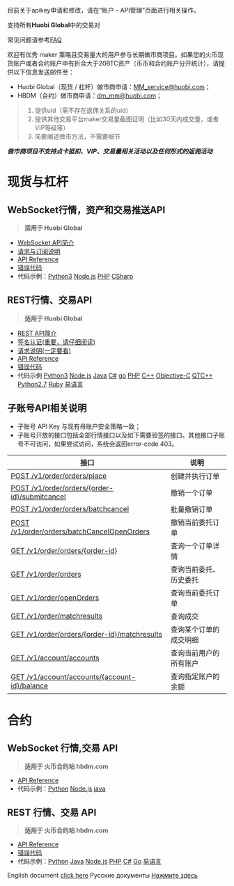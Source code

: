 目前关于apikey申请和修改，请在“账户 - API管理”页面进行相关操作。

支持所有**Huobi Global**中的交易对

常见问题请参考[FAQ](https://github.com/huobiapi/API-FAQ/wiki)

欢迎有优秀 maker 策略且交易量大的用户参与长期做市商项目。如果您的火币现货账户或者合约账户中有折合大于20BTC资产（币币和合约账户分开统计），请提供以下信息发送邮件至：<br>
- Huobi Global（现货 / 杠杆）做市商申请：MM_service@huobi.com；<br>
- HBDM（合约）做市商申请：dm_mm@huobi.com；<br>

> 1. 提供uid（需不存在返佣关系的uid）
> 2. 提供其他交易平台maker交易量截图证明（比如30天内成交量，或者VIP等级等）
> 3. 简要阐述做市方法，不需要细节

**_做市商项目不支持点卡抵扣、VIP、交易量相关活动以及任何形式的返佣活动_**

# 现货与杠杆

## WebSocket行情，资产和交易推送API<br>
 >  **适用于 Huobi Global**<br>

* [WebSocket API简介](https://github.com/huobiapi/API_Docs/wiki/WS_introduction)<br>
* [请求与订阅说明](https://github.com/huobiapi/API_Docs/wiki/WS_request)<br>
* [API Reference](https://github.com/huobiapi/API_Docs/wiki/WS_api_reference)<br>
* [错误代码](https://github.com/huobiapi/API_Docs/wiki/WS_error_code)<br>
* 代码示例：[Python3](https://github.com/huobiapi/Websocket-Python3-demo)  [Node.js](https://github.com/huobiapi/WebSocket-Node.js-demo)  [PHP](https://github.com/huobiapi/WebSocket-PHP-demo) 
 [CSharp](https://github.com/huobiapi/WebSocket-CSharp-demo) 

## REST行情、交易API<br>
 >  **适用于 Huobi Global**<br>

* [REST API简介](https://github.com/huobiapi/API_Docs/wiki/REST_introduction)<br>
* [签名认证(重要，请仔细阅读)](https://github.com/huobiapi/API_Docs/wiki/REST_authentication)<br>
* [请求说明(一定要看)](https://github.com/huobiapi/API_Docs/wiki/REST_request)<br>
* [API Reference](https://github.com/huobiapi/API_Docs/wiki/REST_api_reference)<br>
* [错误代码](https://github.com/huobiapi/API_Docs/wiki/REST_error_code)<br>
* 代码示例 [Python3](https://github.com/huobiapi/REST-Python3-demo) [Node.js](https://github.com/huobiapi/REST-Node.js-demo) [Java](https://github.com/huobiapi/REST-Java-demo) [C#](https://github.com/huobiapi/REST-CSharp-demo) [go](https://github.com/huobiapi/REST-GO-demo) [PHP](https://github.com/huobiapi/REST-PHP-demo) [C++](https://github.com/huobiapi/REST-Cpp-demo) [Objective-C](https://github.com/huobiapi/REST-ObjectiveC-demo) [QTC++](https://github.com/huobiapi/REST-QTCpp-demo) [Python2.7](https://github.com/huobiapi/REST-Python2.7-demo) [Ruby](https://github.com/huobiapi/REST-Ruby-demo) [易语言](https://github.com/huobiapi/REST-YiYuyan-demo)

## 子账号API相关说明

* 子账号 API Key 与现有母账户安全策略一致；
* 子账号开放的接口包括全部行情接口以及如下需要验签的接口。其他接口子账号不可访问，如果尝试访问，系统会返回error-code 403。

接口|说明|
----------------------|---------------------|
[POST /v1/order/orders/place](https://github.com/huobiapi/API_Docs/wiki/REST_api_reference#post-v1orderordersplace-pro%E7%AB%99%E4%B8%8B%E5%8D%95)	|创建并执行订单|
[POST /v1/order/orders/{order-id}/submitcancel](https://github.com/huobiapi/API_Docs/wiki/REST_api_reference#post-v1orderordersorder-idsubmitcancel--%E7%94%B3%E8%AF%B7%E6%92%A4%E9%94%80%E4%B8%80%E4%B8%AA%E8%AE%A2%E5%8D%95%E8%AF%B7%E6%B1%82)	|撤销一个订单|
[POST /v1/order/orders/batchcancel](https://github.com/huobiapi/API_Docs/wiki/REST_api_reference#post-v1orderordersbatchcancel-%E6%89%B9%E9%87%8F%E6%92%A4%E9%94%80%E8%AE%A2%E5%8D%95)	|批量撤销订单|
[POST /v1/order/orders/batchCancelOpenOrders](https://github.com/huobiapi/API_Docs/wiki/REST_api_reference#post--v1orderordersbatchcancelopenorders--%E6%89%B9%E9%87%8F%E5%8F%96%E6%B6%88%E7%AC%A6%E5%90%88%E6%9D%A1%E4%BB%B6%E7%9A%84%E8%AE%A2%E5%8D%95)	|撤销当前委托订单|
[GET /v1/order/orders/{order-id}](https://github.com/huobiapi/API_Docs/wiki/REST_api_reference#get-v1orderordersorder-id-%E6%9F%A5%E8%AF%A2%E6%9F%90%E4%B8%AA%E8%AE%A2%E5%8D%95%E8%AF%A6%E6%83%85)	|查询一个订单详情|
[GET /v1/order/orders](https://github.com/huobiapi/API_Docs/wiki/REST_api_reference#get-v1orderorders-%E6%9F%A5%E8%AF%A2%E5%BD%93%E5%89%8D%E5%A7%94%E6%89%98%E5%8E%86%E5%8F%B2%E5%A7%94%E6%89%98)	|查询当前委托、历史委托|
[GET /v1/order/openOrders](https://github.com/huobiapi/API_Docs/wiki/REST_api_reference#get-v1orderopenorders-%E8%8E%B7%E5%8F%96%E6%89%80%E6%9C%89%E5%BD%93%E5%89%8D%E5%B8%90%E5%8F%B7%E4%B8%8B%E6%9C%AA%E6%88%90%E4%BA%A4%E8%AE%A2%E5%8D%95)	|查询当前委托订单|
[GET /v1/order/matchresults](https://github.com/huobiapi/API_Docs/wiki/REST_api_reference#get-v1ordermatchresults-%E6%9F%A5%E8%AF%A2%E5%BD%93%E5%89%8D%E6%88%90%E4%BA%A4%E5%8E%86%E5%8F%B2%E6%88%90%E4%BA%A4)	|查询成交|
[GET /v1/order/orders/{order-id}/matchresults](https://github.com/huobiapi/API_Docs/wiki/REST_api_reference#get-v1orderordersorder-idmatchresults--%E6%9F%A5%E8%AF%A2%E6%9F%90%E4%B8%AA%E8%AE%A2%E5%8D%95%E7%9A%84%E6%88%90%E4%BA%A4%E6%98%8E%E7%BB%86)	|查询某个订单的成交明细|
[GET /v1/account/accounts](https://github.com/huobiapi/API_Docs/wiki/REST_api_reference#get-v1accountaccounts)	|查询当前用户的所有账户|
[GET /v1/account/accounts/{account-id}/balance](https://github.com/huobiapi/API_Docs/wiki/REST_api_reference#get-v1accountaccountsaccount-idbalance-%E6%9F%A5%E8%AF%A2pro%E7%AB%99%E6%8C%87%E5%AE%9A%E8%B4%A6%E6%88%B7%E7%9A%84%E4%BD%99%E9%A2%9D)	|查询指定账户的余额|

# 合约

## WebSocket 行情,交易 API<br>
 >  **适用于 火币合约站 hbdm.com**<br>
* [API Reference](https://github.com/huobiapi/API_Docs/wiki/WS_api_reference_Derivatives)<br>
* 代码示例：[Python](https://github.com/huobiapi/Futures-Python-demo) [Node.js](https://github.com/huobiapi/Futures-Node.js-demo)
 [java](https://github.com/huobiapi/Futures-Java-demo)<br>

## REST 行情、交易 API<br>
 >  **适用于 火币合约站 hbdm.com**<br>
* [API Reference](https://github.com/huobiapi/API_Docs/wiki/REST_api_reference_Derivatives)<br>
* [错误代码](https://github.com/huobiapi/API_Docs/wiki/Resf_error_code_derivatives)<br>
* 代码示例：[Python](https://github.com/huobiapi/Futures-Python-demo)  [Java](https://github.com/huobiapi/Futures-Java-demo) [Node.js](https://github.com/huobiapi/Futures-Node.js-demo) [PHP](https://github.com/huobiapi/Futures-PHP-demo)
[C#](https://github.com/huobiapi/Futures-CSharp-demo) [Go](https://github.com/huobiapi/Futures-Go-demo)
 [易语言](https://github.com/huobiapi/Futures-Yi-demo)<br>

English document [click here](https://github.com/huobiapi/API_Docs_en/wiki) Русские документы [Нажмите здесь](https://github.com/huobiapi/API_doc_ru_for_HBDM/blob/master/index_ru.md)
